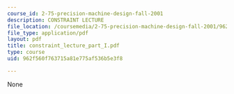 ```yaml
---
course_id: 2-75-precision-machine-design-fall-2001
description: CONSTRAINT LECTURE
file_location: /coursemedia/2-75-precision-machine-design-fall-2001/962f560f763715a81e775af536b5e3f8_constraint_lecture_part_I.pdf
file_type: application/pdf
layout: pdf
title: constraint_lecture_part_I.pdf
type: course
uid: 962f560f763715a81e775af536b5e3f8

---
```

None